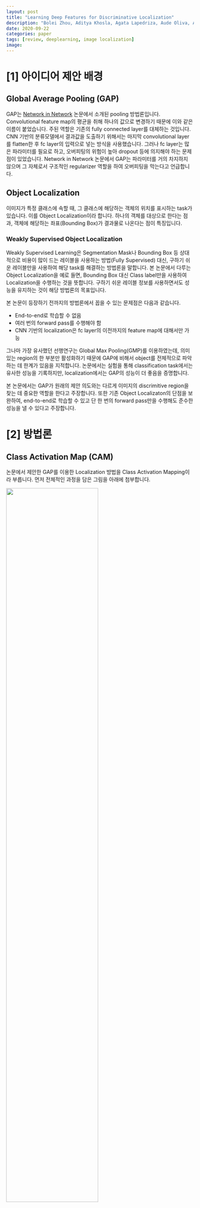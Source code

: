 ```yaml
---
layout: post
title: "Learning Deep Features for Discriminative Localization"
description: "Bolei Zhou, Aditya Khosla, Agata Lapedriza, Aude Oliva, Antonio Torralba (CVPR 2016)"
date: 2020-09-22
categories: paper
tags: [review, deeplearning, image localization]
image: 
---
```


# [1] 아이디어 제안 배경

## Global Average Pooling (GAP)

GAP는 [Network in Network](https://arxiv.org/abs/1312.4400) 논문에서 소개된 pooling 방법론입니다. Convolutional feature map의 평균을 취해 하나의 값으로 변경하기 때문에 이와 같은 이름이 붙었습니다. 주된 역할은 기존의 fully connected layer를 대체하는 것입니다. CNN 기반의 분류모델에서 결과값을 도출하기 위해서는 마지막 convolutional layer를 flatten한 후 fc layer의 입력으로 넣는 방식을 사용했습니다. 그러나 fc layer는 많은 파라미터를 필요로 하고, 오버피팅의 위험이 높아 dropout 등에 의지해야 하는 문제점이 있었습니다. Network in Network 논문에서 GAP는 파라미터를 거의 차지하지 않으며 그 자체로서 구조적인 regularizer 역할을 하여 오버피팅을 막는다고 언급합니다.


## Object Localization

이미지가 특정 클래스에 속할 때, 그 클래스에 해당하는 객체의 위치를 표시하는 task가 있습니다. 이를 Object Localization이라 합니다. 하나의 객체를 대상으로 한다는 점과, 객체에 해당하는 좌표(Bounding Box)가 결과물로 나온다는 점이 특징입니다.

### Weakly Supervised Object Localization
Weakly Supervised Learning은 Segmentation Mask나 Bounding Box 등 상대적으로 비용이 많이 드는 레이블을 사용하는 방법(Fully Supervised) 대신, 구하기 쉬운 레이블만을 사용하여 해당 task를 해결하는 방법론을 말합니다. 본 논문에서 다루는 Object Localization을 예로 들면, Bounding Box 대신 Class label만을 사용하여 Localization을 수행하는 것을 뜻합니다. 구하기 쉬운 레이블 정보를 사용하면서도 성능을 유지하는 것이 해당 방법론의 목표입니다. 


 본 논문이 등장하기 전까지의 방법론에서 꼽을 수 있는 문제점은 다음과 같습니다. 
- End-to-end로 학습할 수 없음
- 여러 번의 forward pass를 수행해야 함
- CNN 기반의 localization은 fc layer의 이전까지의 feature map에 대해서만 가능

그나마 가장 유사했던 선행연구는 Global Max Pooling(GMP)를 이용하였는데, 의미있는 region의 한 부분만 활성화하기 때문에 GAP에 비해서 object를 전체적으로 파악하는 데 한계가 있음을 지적합니다. 논문에서는 실험을 통해 classification task에서는 유사한 성능을 기록하지만, localization에서는 GAP의 성능이 더 좋음을 증명합니다.


본 논문에서는 GAP가 원래의 제안 의도와는 다르게 이미지의 discrimitive region을 찾는 데 중요한 역할을 한다고 주장합니다. 또한 기존 Object Localizaton의 단점을 보완하여, end-to-end로 학습할 수 있고 단 한 번의 forward pass만을 수행해도 준수한 성능을 낼 수 있다고 주장합니다. 


# [2] 방법론

## Class Activation Map (CAM)
논문에서 제안한 GAP를 이용한 Localization 방법을 Class Activation Mapping이라 부릅니다. 먼저 전체적인 과정을 담은 그림을 아래에 첨부합니다.


<img src="/assets/figures/cam_overview.PNG" width="70%">


그림을 해석하자면 다음과 같습니다. 우선 분류를 위해 여러 개의 Convolutional layer를 통과합니다. 그리고 마지막 feature map에 GAP를 적용합니다. 각 채널마다 평균을 구해 하나의 노드로 표현한 것을 확인할 수 있습니다. 그리고 한 번의 forward pass를 적용하여 최종 클래스로 분류합니다. CAM은 forward pass에 사용된 가중치($w_k$)를 convolutional feature map에 가중합하여 도출하는 방식입니다.


수식으로 표현하면 다음와 같습니다. <br> $k$번째 feature map에 대해 $(x,y)$ 위치에서의 activation 값을 $f_k(x,y)$라 표현합니다. 그리고 해당 feature map에 GAP를 적용한 것을 $F_k$라 정의하고, 이는 $\sum_{(x,y)} f_k$로 표현할 수 있습니다(갯수만큼 나누어주는 것은 이후 연산에서 자연스럽게 약분되기 때문에 굳이 표시하지 않은 것 같습니다). 그렇다면 특정 클래스 $c$에 대해서, softmax의 입력으로 들어가는 값($S_c$)은 $\sum_k w_k^cF_k$가 될 것입니다. 아래에 수식을 정리하여 나열하겠습니다.

$$ S_c  = \sum_k w_k^c F_k $$

$$ \;\;\;\;\;\;\;\;\;\;\;\;\;\;\;\;\;\;\; = \sum_k w_k^c \sum_{x,y} f_k(x,y) $$

$$ \;\;\;\;\;\;\;\;\;\;\;\;\;\;\;\;\;\;\; = \sum_{x,y} \sum_k  w_k^c f_k(x,y) $$


이번에는 클래스 $c$에 대한 Class Activation Map을 $M_c$라 새로 정의합니다. 수식으로 나타내면 아래와 같습니다.

$$ M_c(x,y)=\sum_k w_k^c f_k(x,y) $$

이를 이용하여 다시 표현하면 $S_c = \sum_{x,y} M_c(x,y)$라는 식을 유도할 수 있습니다. 이 식은 **이미지가 $c$라는 클래스로 분류되는 데 중요한 역할을 하는 $(x,y)$ 좌표 위치에서의 활성화 정도**를 의미합니다. 이렇게 구해진 Class Activation Map을 원래 이미지 크기에 맞게 upsampling함으로써 원본 이미지에서 클래스 분류를 하는 데 중요한 부분을 시각화하여 보여줄 수 있습니다. 


# [3] 실험


위의 방법대로 실험한 결과는 아래와 같습니다.


<img src="/assets/figures/cam_result1.PNG" width="70%">


정답 클래스(briard, hen, barbell, bell cote)에 대해서는 Localization이 잘 수행된 것을 확인할 수 있는데요, 논문에서는 정답 클래스가 아닌 클래스에 대해서는 어떻게 CAM이 활성화되는지도 실험하였습니다. 그 결과는 아래와 같습니다.

<img src="/assets/figures/cam_result2.PNG" width="70%">


## Weakly-supervised Object Localization
본 논문에서 해결하고자 하는 목표는 Localization task에서 class level의 얕은 정보만으로 학습하여도 전체 정보로 학습한 것에 준하는 성능을 얻는 것입니다.


유명한 CNN 기반 모델인 AlexNet, VGGNet, GoogLeNet으로 실험을 준비하면서 논문 저자들은 다음과 같이 구조를 변경하였습니다.

  1. 기존 모델의 fc layer를 제거하고 GAP로 대체하였습니다.
  2. GAP 직전 convolutional layer, 즉 마지막 convolutional layer의 resolution(*mapping resolution*)이 클수록 Localization 성능이 향상됨을 확인하여 각 네트워크의 중간 convolutional 블록을 몇 개씩 제거하였습니다.

Classification과 Localization 두 가지 task에 대해 각각 실험을 진행하였는데, 각각에 대한 기본 세팅과 결과를 비교하겠습니다. 또한 GAP 대신 GMP를 사용한 모델도 비교를 위해 준비했습니다. 참고로 Classification에 대한 실험을 진행하는 이유는 Localization을 수행함에 있어 입력 이미지가 어떤 객체를 표현하는지 우선적으로 분류하는 것이 중요하기 때문입니다. Classification 성능이 떨어지는데 Localization 성능이 좋은 것을 기대하기는 힘들기 때문에 함께 실험을 진행하였습니다.


### 1) Classification
Classification에서는 변형을 가하지 않은 원래 모델과 Network in Network를 비교대상으로 설정하였습니다. 실험 결과는 아래와 같습니다. 참고로 AlexNet*-GAP 모델은 convolutional 블록 제거의 영향을 줄이기 위해 GAP 이전에 두 개의 convolutional layer를 추가한 모델입니다. 이는 원본 AlexNet과 성능이 유사함을 확인할 수 있습니다. 


Classification에서 GAP와 GMP의 유의미한 차이가 보이지는 않습니다. 핵심적인 특징이 분류에 결정적인 역할을 하기 때문에 GMP 역시 준수한 성능을 낸다고 해석해도 될 것 같습니다.

<img src="/assets/figures/cam_clsf.PNG" width="70%">


### 2) Localization
Localization에서는 원본 GoogLeNet, Network in Network와 CAM 대신 역전파를 사용한 버전을 비교대상으로 설정하였습니다. CAM을 적용한 모델은 Localization을 위해 만들어진 모델이 아니기 때문에 위에서 언급한 것과 같이 weakly-supervised 형태가 되겠습니다. 실험 결과는 아래와 같습니다.

<img src="/assets/figures/cam_local.PNG" width="70%">


이번 결과에서는 CAM 방식이 가장 좋은 성능을 보였습니다. 또한 GMP보다 GAP를 사용하는 것이 더 성능이 좋음을 확인할 수 있습니다.

## Deep Features for Generic Localization

논문에서는 다양한 카테고리를 지닌 데이터셋에 대해서도 fc layer 대신 GAP가 범용적으로 사용될 수 있는지를 실험하였습니다. 다양한 데이터셋에 대해 Classification을 수행한 실험 결과는 아래와 같습니다. GoogLeNet-GAP가 GoogLeNet보다 convolutional layer 수가 적음에도 불구하고 유사한 성능을 보이는 것을 확인할 수 있습니다.

<img src="/assets/figures/cam_dset.PNG" width="70%">


그리고 같은 데이터셋에 대해 CAM을 출력하면 아래와 같은 결과를 얻을 수 있습니다. 좋은 Localization 효과를 보입니다.

<img src="/assets/figures/cam_dset2.PNG" width="70%">


그 밖에도 fine-grained recognition이나 다양한 pattern을 발견하는 task에 대한 실험 역시 진행하였습니다. 개인적으로 재미있었던 부분은 Google StreetView 이미지 데이터 내에 존재하는 텍스트의 위치까지도 잘 인식한다는 것과 Visual Question Answering(VQA)에서도 좋은 성능을 보인다는 것이었습니다. 이 두 실험 결과에 대한 그림까지 첨부하고 다음으로 넘어가겠습니다.

<img src="/assets/figures/cam_text.PNG" width="70%">

<img src="/assets/figures/cam_vqa.PNG" width="70%">


## Visualizing Class-Specific Units

CNN 내 각 레이어의 convolutional unit은 시각적인 특징을 포착하는 역할을 합니다. 낮은 레벨에서는 질감 등의 특징, 높은 레벨에서는 물체나 장면 등의 특징을 포착하게 됩니다. 예를 들어 '강아지'라는 클래스를 표현하는 중요한 유닛은 강아지의 얼굴 형체나 털의 질감을 나타내는 유닛이 될 수 있겠습니다. 신경망이 깊어질수록 더 구분되는 특징(유닛)을 얻을 수 있는데, fc layer가 있는 경우 클래스에 대한 각 유닛의 중요도를 확인하는 것이 어려워진다고 합니다. 


정리하자면 하나의 클래스를 표현하는데 여러 개의 유닛(또는 sub-object)이 존재할 수 있고, 이러한 유닛을 <b>*class-specific unit*</b>이라 합니다. 역시 GAP를 이용하면 손쉽게 시각화가 가능하고, 이에 대한 실험 결과를 첨부하면서 실험에 대한 설명을 마치겠습니다.


<img src="/assets/figures/cam_cls.PNG" width="70%">



# [4] 마치며

딥러닝은 결과에 대한 해석이 어렵기 때문에 흔히 블랙박스라고도 불립니다. 연구를 넘어 실제 산업에 적용하기 위해서는 어떻게든 의미를 부여해야 하는 경우가 많을텐데, 이러한 측면에서 Class Activation Map이 갖는 의미는 굉장히 크다고 생각합니다.


연구실 세미나의 일환으로, 해당 논문에 대한 [리뷰 영상](https://youtu.be/KzpSM6erO6c)을 제작하였습니다. 필요하신 분은 참고해주시면 감사하겠습니다.


# [5] 참고자료
- [[Paper] Learning Deep Features for Discriminative Localization](https://arxiv.org/abs/1512.04150)
- [[Paper] Network in Network](https://arxiv.org/abs/1312.4400)